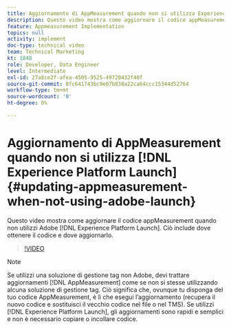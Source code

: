 ```yaml
---
title: Aggiornamento di AppMeasurement quando non si utilizza Experience Platform Launch
description: Questo video mostra come aggiornare il codice appMeasurement quando non utilizzi il Experience Platform Launch. Ciò include dove ottenere il codice e dove aggiornarlo.
feature: Appmeasurement Implementation
topics: null
activity: implement
doc-type: technical video
team: Technical Marketing
kt: 1848
role: Developer, Data Engineer
level: Intermediate
exl-id: 27a8ce2f-afea-4505-9525-49720432f40f
source-git-commit: 8fc641743bc9e07b838a22ca64ccc15344d52764
workflow-type: tm+mt
source-wordcount: '0'
ht-degree: 0%

---
```


# Aggiornamento di AppMeasurement quando non si utilizza [!DNL Experience Platform Launch] {#updating-appmeasurement-when-not-using-adobe-launch}

Questo video mostra come aggiornare il codice appMeasurement quando non utilizzi Adobe [!DNL Experience Platform Launch]. Ciò include dove ottenere il codice e dove aggiornarlo.

>[!VIDEO](https://video.tv.adobe.com/v/25913/?quality=12&learn=on)

>[!NOTE]
>
>Se utilizzi una soluzione di gestione tag non Adobe, devi trattare aggiornamenti [!DNL AppMeasurement] come se non si stesse utilizzando alcuna soluzione di gestione tag. Ciò significa che, ovunque tu disponga del tuo codice AppMeasurement, è lì che esegui l’aggiornamento (recupera il nuovo codice e sostituisci il vecchio codice nel file o nel TMS). Se utilizzi [!DNL Experience Platform Launch], gli aggiornamenti sono rapidi e semplici e non è necessario copiare o incollare codice.
